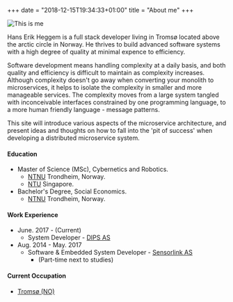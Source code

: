 +++
date = "2018-12-15T19:34:33+01:00"
title = "About me"
+++

![This is me][1]

Hans Erik Heggem is a full stack developer living in Tromsø located above the arctic circle in Norway. He thrives to build advanced software systems with a high degree of quality at minimal expence to efficiency.

Software development means handling complexity at a daily basis, and both quality and efficiency is difficult to maintain as complexity increases. Although complexity doesn't go away when converting your monolith to microservices, it helps to isolate the complexity in smaller and more manageable services. The complexity moves from a large system tangled with inconceivable interfaces constrained by one programming language, to a more human friendly language - message patterns. 

This site will introduce various aspects of the microservice architecture, and present ideas and thoughts on how to fall into the 'pit of success' when developing a distributed microservice system.

#### Education

* Master of Science (MSc), Cybernetics and Robotics.
    * [NTNU](https://www.ntnu.no/) Trondheim, Norway.
    * [NTU](https://www.ntu.edu.sg/) Singapore.
* Bachelor's Degree, Social Economics.
    * [NTNU](https://www.ntnu.no/) Trondheim, Norway.

#### Work Experience
* June. 2017 - (Current)
    * System Developer - [DIPS AS](https://www.dips.com/uk)
* Aug. 2014 - May. 2017
    * Software & Embedded System Developer - [Sensorlink AS](https://sensorlink.no/)
        * (Part-time next to studies)

#### Current Occupation
* [Tromsø (NO)](https://goo.gl/maps/4J7ZhFrjJWz)

[1]: /img/about_circle.png